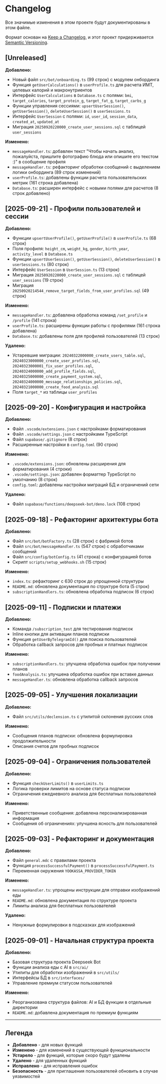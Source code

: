 # Changelog

Все значимые изменения в этом проекте будут документированы в этом файле.

Формат основан на [Keep a Changelog](https://keepachangelog.com/ru/1.0.0/),
и этот проект придерживается [Semantic Versioning](https://semver.org/spec/v2.0.0.html).

## [Unreleased]

**Добавлено:**

- Новый файл `src/bot/onboarding.ts` (99 строк) с модулем онбординга
- Функция `getUserCalculations()` в `userProfile.ts` для расчета ИМТ, целевых калорий и макронутриентов
- Интерфейс `UserCalculations` в `Database.ts` с полями: `bmi`, `target_calories`, `target_protein_g`, `target_fat_g`, `target_carbs_g`
- Функции управления сессиями: `upsertUserSession()`, `getUserSession()`, `deleteUserSession()` в `userSessions.ts`
- Интерфейс `UserSession` с полями: `id`, `user_id`, `session_data`, `created_at`, `updated_at`
- Миграция `20250920220000_create_user_sessions.sql` с таблицей `user_sessions`

**Изменено:**

- `messageHandler.ts`: добавлен текст "Чтобы начать анализ, пожалуйста, пришлите фотографию блюда или опишите его текстом :)" в сообщение профиля
- `messageHandler.ts`: рефакторинг обработки сообщений с выделением логики онбординга (89 строк изменений)
- `userProfile.ts`: добавлены функции расчета пользовательских метрик (161 строка добавлена)
- `Database.ts`: расширен интерфейс с новыми полями для расчетов (8 строк добавлено)

## [2025-09-21] - Профили пользователей и сессии

**Добавлено:**

- Функции `upsertUserProfile()`, `getUserProfile()` в `userProfile.ts` (68 строк)
- Поля профиля: `height_cm`, `weight_kg`, `gender`, `birth_year`, `activity_level` в `Database.ts`
- Функции `upsertUserSession()`, `getUserSession()`, `deleteUserSession()` в `userSessions.ts` (80 строк)
- Интерфейс `UserSession` в `UserSession.ts` (13 строк)
- Миграция `20250920220000_create_user_sessions.sql` с таблицей `user_sessions` (19 строк)
- Миграция `20250920214544_remove_target_fields_from_user_profiles.sql` (49 строк)

**Изменено:**

- `messageHandler.ts`: добавлена обработка команд `/set_profile` и `/profile` (141 строка)
- `userProfile.ts`: расширены функции работы с профилями (161 строка добавлена)
- `Database.ts`: добавлены поля для профилей пользователей (13 строк)

**Удалено:**

- Устаревшие миграции: `20240322000000_create_users_table.sql`, `20240323000000_create_user_profiles.sql`, `20240323000001_fix_user_profiles.sql`, `20240324000000_add_profile_fields.sql`, `20240325000000_create_payment_system.sql`, `20240324000000_message_relationships_policies.sql`, `20240321000000_create_food_analysis.sql`
- Поля `target_*` из таблицы `user_profiles`

## [2025-09-20] - Конфигурация и настройка

**Добавлено:**

- Файл `.vscode/extensions.json` с настройками форматирования
- Файл `.vscode/settings.json` с настройками TypeScript
- Файл `supabase/.gitignore` (8 строк)
- Расширенные настройки в `config.toml` (90 строк)

**Изменено:**

- `.vscode/extensions.json`: обновлены расширения для форматирования (4 строки)
- `.vscode/settings.json`: добавлен форматтер TypeScript по умолчанию (8 строк)
- `config.toml`: добавлены настройки миграций БД и ограничений сети

**Удалено:**

- Файл `supabase/functions/deepseek-bot/deno.lock` (108 строк)

## [2025-09-18] - Рефакторинг архитектуры бота

**Добавлено:**

- Файл `src/bot/botFactory.ts` (28 строк) с фабрикой ботов
- Файл `src/bot/messageHandler.ts` (547 строк) с обработчиками сообщений
- Файл `src/config/botConfig.ts` (41 строка) с конфигурацией ботов
- Скрипт `scripts/setup_webhooks.sh` (15 строк)

**Изменено:**

- `index.ts`: рефакторинг с 630 строк до упрощенной структуры
- `README.md`: обновлена документация по структуре бота (5 строк)
- `subscriptionHandlers.ts`: обновлена обработка подписок (6 строк)

## [2025-09-11] - Подписки и платежи

**Добавлено:**

- Команда `/subscription_test` для тестирования подписок
- Inline кнопки для активации планов подписки
- Функция `getUserByTelegramId()` для поиска пользователей
- Обработка callback запросов для пробных и платных подписок

**Изменено:**

- `subscriptionHandlers.ts`: улучшена обработка ошибок при получении планов
- `foodAnalysis.ts`: улучшена обработка ошибок при вставке данных
- `messageHandler.ts`: обновлена обработка callback запросов

## [2025-09-05] - Улучшения локализации

**Добавлено:**

- Файл `src/utils/declension.ts` с утилитой склонения русских слов

**Изменено:**

- Сообщения планов подписки: обновлена формулировка продолжительности
- Описания счетов для пробных подписок

## [2025-09-04] - Ограничения пользователей

**Добавлено:**

- Функция `checkUserLimits()` в `userLimits.ts`
- Логика проверки лимитов на основе статуса подписки
- Ограничения ежедневного анализа для бесплатных пользователей

**Изменено:**

- Приветственные сообщения: добавлена персонализированная информация
- Сообщения об ограничениях: улучшена ясность для пользователей

## [2025-09-03] - Рефакторинг и документация

**Добавлено:**

- Файл `general.mdc` с правилами проекта
- Функция `processSuccessfulPayment()` в `processSuccessfulPayment.ts`
- Переменная окружения `YOOKASSA_PROVIDER_TOKEN`

**Изменено:**

- `messageHandler.ts`: упрощены инструкции для отправки изображений еды
- `README.md`: обновлена документация по структуре проекта
- Лимиты анализа для бесплатных пользователей

**Удалено:**

- Ненужные формулировки в подсказках для изображений

## [2025-09-01] - Начальная структура проекта

**Добавлено:**

- Базовая структура проекта Deepseek Bot
- Функции анализа еды с AI в `src/ai/`
- Утилиты для обработки изображений в `src/utils/`
- Интерфейсы БД в `src/interfaces/`
- Управление премиум статусом пользователей

**Изменено:**

- Реорганизована структура файлов: AI и БД функции в отдельные директории
- `README.md`: добавлена документация по премиум функциям

---

## Легенда

- **Добавлено** - для новых функций
- **Изменено** - для изменений в существующей функциональности
- **Устарело** - для функций, которые скоро будут удалены
- **Удалено** - для удаленных функций
- **Исправлено** - для исправления ошибок
- **Безопасность** - для приглашения пользователей обновить в случае уязвимостей
